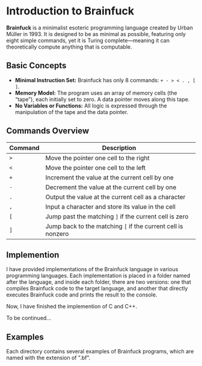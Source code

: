 # Introduction to Brainfuck

**Brainfuck** is a minimalist esoteric programming language created by Urban Müller in 1993. It is designed to be as minimal as possible, featuring only eight simple commands, yet it is Turing complete—meaning it can theoretically compute anything that is computable.

## Basic Concepts

- **Minimal Instruction Set:** Brainfuck has only 8 commands: `+ - > < . , [ ]`.
- **Memory Model:** The program uses an array of memory cells (the “tape”), each initially set to zero. A data pointer moves along this tape.
- **No Variables or Functions:** All logic is expressed through the manipulation of the tape and the data pointer.

## Commands Overview

| Command | Description                                              |
|---------|---------------------------------------------------------|
| `>`     | Move the pointer one cell to the right                  |
| `<`     | Move the pointer one cell to the left                   |
| `+`     | Increment the value at the current cell by one          |
| `-`     | Decrement the value at the current cell by one          |
| `.`     | Output the value at the current cell as a character     |
| `,`     | Input a character and store its value in the cell       |
| `[`     | Jump past the matching `]` if the current cell is zero  |
| `]`     | Jump back to the matching `[` if the current cell is nonzero |

## Implemention

I have provided implementations of the Brainfuck language in various programming languages. Each implementation is placed in a folder named after the language, and inside each folder, there are two versions: one that compiles Brainfuck code to the target language, and another that directly executes Brainfuck code and prints the result to the console.

Now, I have finished the implemention of C and C++.

To be continued...

## Examples

Each directory contains several examples of Brainfuck programs, which are named with the extension of ".bf".
